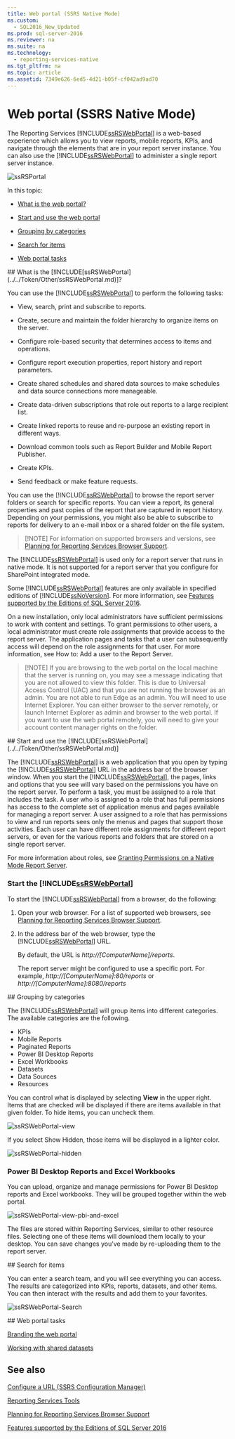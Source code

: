 ```yaml
---
title: Web portal (SSRS Native Mode)
ms.custom: 
  - SQL2016_New_Updated
ms.prod: sql-server-2016
ms.reviewer: na
ms.suite: na
ms.technology: 
  - reporting-services-native
ms.tgt_pltfrm: na
ms.topic: article
ms.assetid: 7349e626-6ed5-4d21-b05f-cf042ad9ad70
---
```

# Web portal (SSRS Native Mode)
The Reporting Services [!INCLUDE[ssRSWebPortal](../../Token/Other/ssRSWebPortal.md)] is a web-based experience which allows you to view reports, mobile reports, KPIs, and navigate through the elements that are in your report server instance. You can also use the [!INCLUDE[ssRSWebPortal](../../Token/Other/ssRSWebPortal.md)] to administer a single report server instance.  
  
![ssRSPortal](../../Images/Image/ImageNotContaina/ssRSPortal.png)  
  
In this topic:  
  
-	[What is the web portal?](#whatisportal)  
  
-	[Start and use the web portal](#startanduse)  
  
-	[Grouping by categories](#categories)  
  
-	[Search for items](#search)  
  
-	[Web portal tasks](#tasks)  
  
<a name="whatisportal"/>  
## What is the [!INCLUDE[ssRSWebPortal](../../Token/Other/ssRSWebPortal.md)]?  
  
You can use the [!INCLUDE[ssRSWebPortal](../../Token/Other/ssRSWebPortal.md)] to perform the following tasks:  
  
-	View, search, print and subscribe to reports.  
  
-	Create, secure and maintain the folder hierarchy to organize items on the server.  
  
-	Configure role-based security that determines access to items and operations.  
  
-	Configure report execution properties, report history and report parameters.  
  
-	Create shared schedules and shared data sources to make schedules and data source connections more manageable.  
  
-	Create data-driven subscriptions that role out reports to a large recipient list.  
  
-	Create linked reports to reuse and re-purpose an existing report in different ways.  
  
-	Download common tools such as Report Builder and Mobile Report Publisher.  
  
-	Create KPIs.  
  
-	Send feedback or make feature requests.  
  
You can use the [!INCLUDE[ssRSWebPortal](../../Token/Other/ssRSWebPortal.md)] to browse the report server folders or search for specific reports. You can view a report, its general properties and past copies of the report that are captured in report history. Depending on your permissions, you might also be able to subscribe to reports for delivery to an e-mail inbox or a shared folder on the file system.  
  
> [!NOTE] For information on supported browsers and versions, see [Planning for Reporting Services Browser Support](../../Topics/TopicNameNotContainA/Browser-Support-for-Reporting-Services-and-Power-View.md).  
  
The [!INCLUDE[ssRSWebPortal](../../Token/Other/ssRSWebPortal.md)] is used only for a report server that runs in native mode. It is not supported for a report server that you configure for SharePoint integrated mode.  
  
Some [!INCLUDE[ssRSWebPortal](../../Token/Other/ssRSWebPortal.md)] features are only available in specified editions of [!INCLUDE[ssNoVersion](../../Token/Other/ssNoVersion.md)]. For more information, see [Features supported by the Editions of SQL Server 2016](../../Topics/TopicNameNotContainA/Features-Supported-by-the-Editions-of-SQL-Server-2016.md).  
  
On a new installation, only local administrators have sufficient permissions to work with content and settings. To grant permissions to other users, a local administrator must create role assignments that provide access to the report server. The application pages and tasks that a user can subsequently access will depend on the role assignments for that user. For more information, see How to: Add a user to the Report Server.  
  
> [!NOTE] If you are browsing to the web portal on the local machine that the server is running on, you may see a message indicating that you are not allowed to view this folder. This is due to Universal Access Control (UAC) and that you are not running the browser as an admin. You are not able to run Edge as an admin. You will need to use Internet Explorer. You can either browser to the server remotely, or launch Internet Explorer as admin and browser to the web portal. If you want to use the web portal remotely, you will need to give your account content manager rights on the folder.  
  
<a name="startanduse"/>  
## Start and use the [!INCLUDE[ssRSWebPortal](../../Token/Other/ssRSWebPortal.md)]  
  
The [!INCLUDE[ssRSWebPortal](../../Token/Other/ssRSWebPortal.md)] is a web application that you open by typing the [!INCLUDE[ssRSWebPortal](../../Token/Other/ssRSWebPortal.md)] URL in the address bar of the browser window. When you start the [!INCLUDE[ssRSWebPortal](../../Token/Other/ssRSWebPortal.md)], the pages, links and options that you see will vary based on the permissions you have on the report server. To perform a task, you must be assigned to a role that includes the task.  A user who is assigned to a role that has full permissions has access to the complete set of application menus and pages available for managing a report server. A user assigned to a role that has permissions to view and run reports sees only the menus and pages that support those activities. Each user can have different role assignments for different report servers, or even for the various reports and folders that are stored on a single report server.  
  
For more information about roles, see [Granting Permissions on a Native Mode Report Server](../../Topics/TopicNameContainA/Granting-Permissions-on-a-Native-Mode-Report-Server.md).  
  
### Start the [!INCLUDE[ssRSWebPortal](../../Token/Other/ssRSWebPortal.md)]  
To start the [!INCLUDE[ssRSWebPortal](../../Token/Other/ssRSWebPortal.md)] from a browser, do the following:  
  
1.	Open your web browser. For a list of supported web browsers, see [Planning for Reporting Services Browser Support](../../Topics/TopicNameNotContainA/Browser-Support-for-Reporting-Services-and-Power-View.md).  
  
2.	In the address bar of the web browser, type the [!INCLUDE[ssRSWebPortal](../../Token/Other/ssRSWebPortal.md)] URL.  
  
    By default, the URL is *http://[ComputerName]/reports*.  
  
    The report server might be configured to use a specific port. For example, *http://[ComputerName]:80/reports* or *http://[ComputerName]:8080/reports*  
  
<a name="categories">  
## Grouping by categories  
  
The [!INCLUDE[ssRSWebPortal](../../Token/Other/ssRSWebPortal.md)] will group items into different categories. The available categories are the following.  
  
-	KPIs  
-	Mobile Reports  
-	Paginated Reports  
-	Power BI Desktop Reports  
-	Excel Workbooks  
-	Datasets  
-	Data Sources  
-	Resources  
  
You can control what is displayed by selecting **View** in the upper right. Items that are checked will be displayed if there are items available in that given folder. To hide items, you can uncheck them.  
  
![ssRSWebPortal-view](../../Images/Image/ImageNotContaina/ssRSWebPortal-view.png)  
   
If you select Show Hidden, those items will be displayed in a lighter color.  
  
![ssRSWebPortal-hidden](../../Images/Image/ImageNotContaina/ssRSWebPortal-hidden.png)  
   
### Power BI Desktop Reports and Excel Workbooks  
  
You can upload, organize and manage permissions for Power BI Desktop reports and Excel workbooks. They will be grouped together within the web portal.  
  
![ssRSWebPortal-view-pbi-and-excel](../../Images/Image/ImageNotContaina/ssRSWebPortal-view-pbi-and-excel.png)  
   
The files are stored within Reporting Services, similar to other resource files. Selecting one of these items will download them locally to your desktop. You can save changes you’ve made by re-uploading them to the report server.  
  
<a name="search">  
## Search for items  
  
You can enter a search team, and you will see everything you can access. The results are categorized into KPIs, reports, datasets, and other items. You can then interact with the results and add them to your favorites.  
  
![ssRSWebPortal-Search](../../Images/Image/ImageNotContaina/ssRSWebPortal-Search.png)  
  
<a name="tasks">  
## Web portal tasks  
  
[Branding the web portal](../../Topics/TopicNameNotContainA/Branding-the-web-portal.md)  
  
[Working with shared datasets](../../Topics/TopicNameNotContainA/Working-with-shared-datasets--web-portal-.md)  
  
## See also  
  
[Configure a URL (SSRS Configuration Manager)](../../Topics/TopicNameContainA/Configure-a-URL---SSRS-Configuration-Manager-.md)  
  
[Reporting Services Tools](../../Topics/TopicNameNotContainA/Reporting-Services-Tools.md)  
  
[Planning for Reporting Services Browser Support](../../Topics/TopicNameNotContainA/Browser-Support-for-Reporting-Services-and-Power-View.md)  
  
[Features supported by the Editions of SQL Server 2016](../../Topics/TopicNameNotContainA/Features-Supported-by-the-Editions-of-SQL-Server-2016.md)  
  
  
